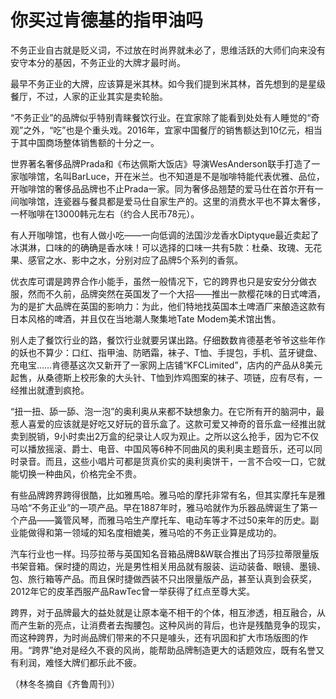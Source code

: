 # 你买过肯德基的指甲油吗

不务正业自古就是贬义词，不过放在时尚界就未必了，思维活跃的大师们向来没有安守本分的基因，不务正业的大牌才最时尚。 

最早不务正业的大牌，应该算是米其林。如今我们提到米其林，首先想到的是星级餐厅，不过，人家的正业其实是卖轮胎。 

“不务正业”的品牌似乎特别青睐餐饮行业。在宜家除了能看到处处有人睡觉的“奇观”之外，“吃”也是个重头戏。2016年，宜家中国餐厅的销售额达到10亿元，相当于其中国商场整体销售额的十分之一。 

世界著名奢侈品牌Prada和《布达佩斯大饭店》导演WesAnderson联手打造了一家咖啡馆，名叫BarLuce，开在米兰。也不知道是不是咖啡特能代表优雅、品位，开咖啡馆的奢侈品品牌也不止Prada一家。同为奢侈品翘楚的爱马仕在首尔开有一间咖啡馆，连瓷器与餐具都是爱马仕自家生产的。这里的消费水平也不算太奢侈，一杯咖啡在13000韩元左右（约合人民币78元）。 

有人开咖啡馆，也有人做小吃——一向低调的法国沙龙香水Diptyque最近卖起了冰淇淋，口味的的确确是香水味！可以选择的口味一共有5款：杜桑、玫瑰、无花果、感官之水、影中之水，分别对应了品牌5个系列的香氛。 

优衣库可谓是跨界合作小能手，虽然一般情况下，它的跨界也只是安安分分做衣服，然而不久前，品牌突然在英国发了一个大招——推出一款樱花味的日式啤酒，为的是扩大品牌在英国的影响力：为此，他们特地找英国本土啤酒厂来酿造这款有日本风格的啤酒，并且仅在当地潮人聚集地Tate Modem美术馆出售。 

别人走了餐饮行业的路，餐饮行业就要另谋出路。仔细数数肯德基老爷爷这些年作的妖也不算少：口红、指甲油、防晒霜，袜子、T恤、手提包，手机、蓝牙键盘、充电宝……肯德基这次又新开了一家网上店铺“KFCLimited”，店内的产品从8美元起售，从桑德斯上校形象的大头针、T恤到炸鸡图案的袜子、项链，应有尽有，一经推出就遭到疯抢。 

“扭一扭、舔一舔、泡一泡”的奥利奥从来都不缺想象力。在它所有开的脑洞中，最惹人喜爱的应该就是好吃又好玩的音乐盒了。这款可爱又神奇的音乐盒一经推出就卖到脱销，9小时卖出2万盒的纪录让人叹为观止。之所以这么抢手，因为它不仅可以播放摇滚、爵士、电音、中国风等6种不同曲风的奥利奥主题音乐，还可以同时录音。而且，这些小唱片可都是货真价实的奥利奥饼干，一言不合咬一口，它就能切换一种曲风，价格完全不贵。 

有些品牌跨界跨得很酷，比如雅馬哈。雅马哈的摩托非常有名，但其实摩托车是雅马哈“不务正业”的一项产品。早在1887年时，雅马哈就作为乐器品牌诞生了第一个产品——簧管风琴，而雅马哈生产摩托车、电动车等才不过50来年的历史。副业能做得和第一领域的知名度相媲美，雅马哈的不务正业算是成功的。 

汽车行业也一样。玛莎拉蒂与英国知名音箱品牌B&W联合推出了玛莎拉蒂限量版书架音箱。保时捷的周边，光是男性相关用品就有服装、运动装备、眼镜、墨镜、包、旅行箱等产品。而且保时捷做西装不只出限量版产品，甚至认真到会获奖，2012年它的皮革西服产品RawTec曾一举获得了红点至尊大奖。 

跨界，对于品牌最大的益处就是让原本毫不相干的个体，相互渗透，相互融合，从而产生新的亮点，让消费者去掏腰包。这种风尚的背后，也许是残酷竞争的现实，而这种跨界，为时尚品牌们带来的不只是噱头，还有巩固和扩大市场版图的作用。“跨界”绝对是经久不衰的风尚，能帮助品牌制造更大的话题效应，既有名誉又有利润，难怪大牌们都乐此不疲。 

（林冬冬摘自《齐鲁周刊》）
